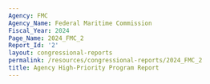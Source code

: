 ```yaml
---
Agency: FMC
Agency_Name: Federal Maritime Commission
Fiscal_Year: 2024
Page_Name: 2024_FMC_2
Report_Id: '2'
layout: congressional-reports
permalink: /resources/congressional-reports/2024_FMC_2
title: Agency High-Priority Program Report
---
```

